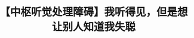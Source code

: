 ---
title: 【中枢听觉处理障碍】我听得见，但是想让别人知道我失聪
tags: [AS, 孤独症谱系]
color: info
description: 很多时候，我想有没有一个办法，让对方一看到我就知道我有听力障碍。​希望能有更多人了解中枢听觉处理障碍这种听得见的听障，也能更多支持理解所有听障人士。
external_url: http://mp.weixin.qq.com/s?__biz=MzIyMzgyMjY5NQ==&amp;mid=2247484107&amp;idx=1&amp;sn=763aacf4b27ad68e3792413e46d23dad&amp;chksm=e81914c3df6e9dd5a6ecc00a0e724a03f7a45117d0dd648aab2300f4642c8a4b84afd26fde9d&amp;scene=27#wechat_redirect
---
